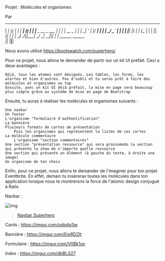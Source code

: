 Projet : Molécules et organismes 

Par



_____      _      _____   ______    _ _ 
|  ___|    (_)    |_   _|  |  ___|  (_) |
| |__ _ __  _  ___  | |    | |_ __ _ _| |
|  __| '_ \| |/ __| | |    |  _/ _` | | |
| |__| |_) | | (__  | |    | || (_| | | |
\____/ .__/|_|\___| \_/    \_| \__,_|_|_|
     | |        ______ ______            
     |_|       |______|______|           
     
     
Nous avons utilisé https://bootswatch.com/superhero/

Pour ce projet, nous allons te demander de partir sur un kit UI préfait. Ceci a deux avantages :

    Déjà, tous les atomes sont désignés. Les tables, les forms, les alertes et bien d'autres. Pas d'oubli et tu seras prêt à faire des molécules et organismes au top
    Ensuite, avec un kit UI déjà préfait, la mise en page sera beaucoup plus simple grâce au système de mise en page de Bootstrap

Ensuite, tu auras à réaliser les molécules et organismes suivants :

    Une navbar
    Un footer
    L'organisme "formulaire d'authentification"
    La bannière
    Plusieurs formats de cartes de présentation
        Puis les organismes qui représentent la listes de ces cartes
    La molécule commentaire
        L'organisme "section commentaires"
    Une section "présentation ressource" qui sera grossomodo la section qui présente le show de n'importe quelle ressource
    Une section qui présente un élément (à gauche du texte, à droite une image)
    Un organisme de ton choix

Enfin, pour ce projet, nous allons te demander de l'imaginer pour ton projet Eventbrite. En effet, demain tu insèreras toutes les molécules dans ton application lorsque nous te montrerons la force de l'atomic design conjugué à Rails.

Navbar :

![img](http://i.imgur.com/JGrJLO5)
<blockquote class="imgur-embed-pub" lang="en" data-id="a/enpdRDj"  ><a href="//imgur.com/a/enpdRDj">Navbar Superhero</a></blockquote><script async src="//s.imgur.com/min/embed.js" charset="utf-8"></script>

Cards :
https://imgur.com/odpdg3w

Bannière :
https://imgur.com/EmRDZlt

Formulaire :
https://imgur.com/V0Bk1ox

Index :
https://imgur.com/dbBLS27

